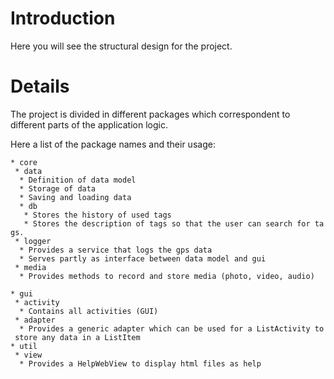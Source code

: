 Introduction
============

Here you will see the structural design for the project.

Details
=======

The project is divided in different packages which correspondent to
different parts of the application logic.

Here a list of the package names and their usage:

`* core`\
` * data`\
`  * Definition of data model`\
`  * Storage of data`\
`  * Saving and loading data`\
`  * db`\
`   * Stores the history of used tags`\
`   * Stores the description of tags so that the user can search for tags.`\
` * logger`\
`  * Provides a service that logs the gps data`\
`  * Serves partly as interface between data model and gui`\
` * media`\
`  * Provides methods to record and store media (photo, video, audio)`

`* gui`\
` * activity`\
`  * Contains all activities (GUI)`\
` * adapter`\
`  * Provides a generic adapter which can be used for a ListActivity to store any data in a ListItem`\
`* util `\
` * view`\
`  * Provides a HelpWebView to display html files as help`
